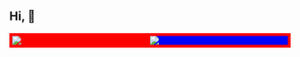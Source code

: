 ## Hi,  👋

<div style="border: 5px solid red; display: flex; justify-content: center; align-items: space-between; flex-direction: row;">
  <div style="flex-grow: 1; background-color: red;">
    <img src="https://github-readme-stats.vercel.app/api/top-langs/?username=ricardo-fo&show_icons=true&hide_border=true&count_private=true&include_all_commits=true&theme=radical&layout=compact" />
  </div>
  
  <div style="flex-grow: 1; background-color: blue;">
    <img src="https://github-readme-stats.vercel.app/api?username=ricardo-fo&show_icons=true&theme=radical&include_all_commits=true&layout=compact&hide=issues,prs" />
  </div>
</div>

<!--
**ricardo-fo/ricardo-fo** is a ✨ _special_ ✨ repository because its `README.md` (this file) appears on your GitHub profile.

Here are some ideas to get you started:

- 🔭 I’m currently working on ...
- 🌱 I’m currently learning ...
- 👯 I’m looking to collaborate on ...
- 🤔 I’m looking for help with ...
- 💬 Ask me about ...
- 📫 How to reach me: ...
- 😄 Pronouns: ...
- ⚡ Fun fact: ...
-->
